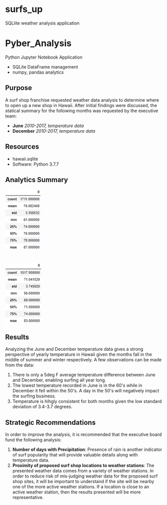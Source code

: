 # surfs_up
SQLlite weather analysis application

# **Pyber_Analysis**
Python Jupyter Notebook Application
- SQLite DataFrame management
- numpy, pandas analytics

## **Purpose** 
A surf shop franchise requested weather data analysis to determine where to open up a new shop in Hawaii. After initial findings were discussed, the statical summary for the following months was requested by the executive team:
- **June** *2010-2017, temperature data*
- **December** *2010-2017, temperature data*

## Resources
- hawaii.sqlite
- Software: Python 3.7.7

## Analytics Summary
![June Temperature Statistics](https://github.com/zborglin/surfs_up/blob/main/resources/june_temp.png)
#
![December Temperature Statistics](https://github.com/zborglin/surfs_up/blob/main/resources/dec_temp.png)

## Results
Analyzing the June and December temperature data gives a strong perspective of yearly temperature in Hawaii given the months fall in the middle of summer and winter respectively. A few observations can be made from the data:
1. There is only a 5deg F average temperature difference between June and December, enabling surfing all year long.
2. The lowest temperature recorded in June is in the 60's while in December it fell within the 50's. A day in the 50's will negatively impact the surfing business.
3. Temperature is hihgly consistent for both months given the low standard deviation of 3.4-3.7 degrees. 

## Strategic Recommendations
In order to improve the analysis, it is recommended that the executive board fund the following analysis:
1. **Number of days with Precipitation**: Presence of rain is another indicator of surf popularity that will provide valuable details along with temperature data.
2. **Proximity of proposed surf shop locations to weather stations**: The presented weather data comes from a variety of weather stations. In order to reduce risk of mis-judging weather data for the proposed surf shop sites, it will be important to understand if the site will be nearby one of the more active weather stations. If a location is close to an active weather station, then the results presented will be more representative.